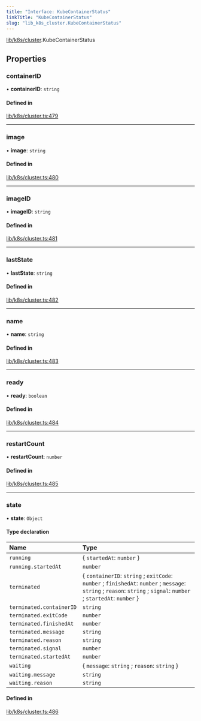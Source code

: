 ```yaml
---
title: "Interface: KubeContainerStatus"
linkTitle: "KubeContainerStatus"
slug: "lib_k8s_cluster.KubeContainerStatus"
---
```


[lib/k8s/cluster](../modules/lib_k8s_cluster.md).KubeContainerStatus

## Properties

### containerID

• **containerID**: `string`

#### Defined in

[lib/k8s/cluster.ts:479](https://github.com/kinvolk/headlamp/blob/2fb68817/frontend/src/lib/k8s/cluster.ts#L479)

___

### image

• **image**: `string`

#### Defined in

[lib/k8s/cluster.ts:480](https://github.com/kinvolk/headlamp/blob/2fb68817/frontend/src/lib/k8s/cluster.ts#L480)

___

### imageID

• **imageID**: `string`

#### Defined in

[lib/k8s/cluster.ts:481](https://github.com/kinvolk/headlamp/blob/2fb68817/frontend/src/lib/k8s/cluster.ts#L481)

___

### lastState

• **lastState**: `string`

#### Defined in

[lib/k8s/cluster.ts:482](https://github.com/kinvolk/headlamp/blob/2fb68817/frontend/src/lib/k8s/cluster.ts#L482)

___

### name

• **name**: `string`

#### Defined in

[lib/k8s/cluster.ts:483](https://github.com/kinvolk/headlamp/blob/2fb68817/frontend/src/lib/k8s/cluster.ts#L483)

___

### ready

• **ready**: `boolean`

#### Defined in

[lib/k8s/cluster.ts:484](https://github.com/kinvolk/headlamp/blob/2fb68817/frontend/src/lib/k8s/cluster.ts#L484)

___

### restartCount

• **restartCount**: `number`

#### Defined in

[lib/k8s/cluster.ts:485](https://github.com/kinvolk/headlamp/blob/2fb68817/frontend/src/lib/k8s/cluster.ts#L485)

___

### state

• **state**: `Object`

#### Type declaration

| Name | Type |
| :------ | :------ |
| `running` | { `startedAt`: `number`  } |
| `running.startedAt` | `number` |
| `terminated` | { `containerID`: `string` ; `exitCode`: `number` ; `finishedAt`: `number` ; `message`: `string` ; `reason`: `string` ; `signal`: `number` ; `startedAt`: `number`  } |
| `terminated.containerID` | `string` |
| `terminated.exitCode` | `number` |
| `terminated.finishedAt` | `number` |
| `terminated.message` | `string` |
| `terminated.reason` | `string` |
| `terminated.signal` | `number` |
| `terminated.startedAt` | `number` |
| `waiting` | { `message`: `string` ; `reason`: `string`  } |
| `waiting.message` | `string` |
| `waiting.reason` | `string` |

#### Defined in

[lib/k8s/cluster.ts:486](https://github.com/kinvolk/headlamp/blob/2fb68817/frontend/src/lib/k8s/cluster.ts#L486)
